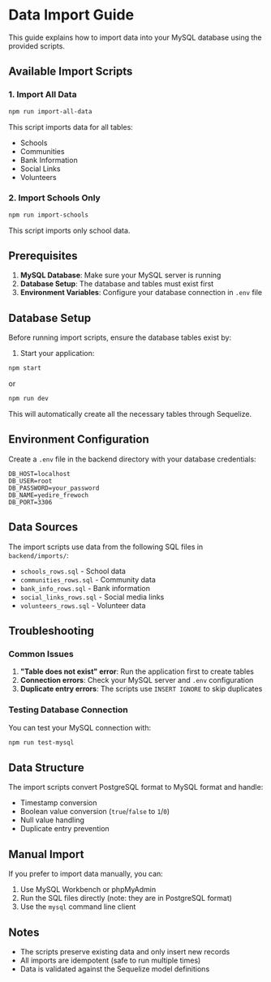 # Data Import Guide

This guide explains how to import data into your MySQL database using the provided scripts.

## Available Import Scripts

### 1. Import All Data
```bash
npm run import-all-data
```
This script imports data for all tables:
- Schools
- Communities  
- Bank Information
- Social Links
- Volunteers

### 2. Import Schools Only
```bash
npm run import-schools
```
This script imports only school data.

## Prerequisites

1. **MySQL Database**: Make sure your MySQL server is running
2. **Database Setup**: The database and tables must exist first
3. **Environment Variables**: Configure your database connection in `.env` file

## Database Setup

Before running import scripts, ensure the database tables exist by:

1. Start your application:
```bash
npm start
```
or
```bash
npm run dev
```

This will automatically create all the necessary tables through Sequelize.

## Environment Configuration

Create a `.env` file in the backend directory with your database credentials:

```env
DB_HOST=localhost
DB_USER=root
DB_PASSWORD=your_password
DB_NAME=yedire_frewoch
DB_PORT=3306
```

## Data Sources

The import scripts use data from the following SQL files in `backend/imports/`:
- `schools_rows.sql` - School data
- `communities_rows.sql` - Community data  
- `bank_info_rows.sql` - Bank information
- `social_links_rows.sql` - Social media links
- `volunteers_rows.sql` - Volunteer data

## Troubleshooting

### Common Issues

1. **"Table does not exist" error**: Run the application first to create tables
2. **Connection errors**: Check your MySQL server and `.env` configuration
3. **Duplicate entry errors**: The scripts use `INSERT IGNORE` to skip duplicates

### Testing Database Connection

You can test your MySQL connection with:
```bash
npm run test-mysql
```

## Data Structure

The import scripts convert PostgreSQL format to MySQL format and handle:
- Timestamp conversion
- Boolean value conversion (`true`/`false` to `1`/`0`)
- Null value handling
- Duplicate entry prevention

## Manual Import

If you prefer to import data manually, you can:
1. Use MySQL Workbench or phpMyAdmin
2. Run the SQL files directly (note: they are in PostgreSQL format)
3. Use the `mysql` command line client

## Notes

- The scripts preserve existing data and only insert new records
- All imports are idempotent (safe to run multiple times)
- Data is validated against the Sequelize model definitions
